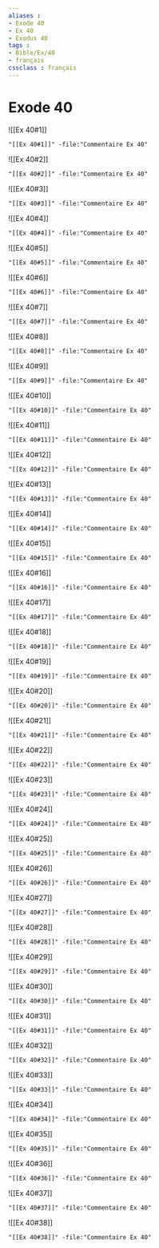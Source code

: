 ```yaml
---
aliases : 
- Exode 40
- Ex 40
- Exodus 40
tags : 
- Bible/Ex/40
- français
cssclass : français
---
```


# Exode 40

![[Ex 40#1]]

```query
"[[Ex 40#1]]" -file:"Commentaire Ex 40"
```

![[Ex 40#2]]

```query
"[[Ex 40#2]]" -file:"Commentaire Ex 40"
```

![[Ex 40#3]]

```query
"[[Ex 40#3]]" -file:"Commentaire Ex 40"
```

![[Ex 40#4]]

```query
"[[Ex 40#4]]" -file:"Commentaire Ex 40"
```

![[Ex 40#5]]

```query
"[[Ex 40#5]]" -file:"Commentaire Ex 40"
```

![[Ex 40#6]]

```query
"[[Ex 40#6]]" -file:"Commentaire Ex 40"
```

![[Ex 40#7]]

```query
"[[Ex 40#7]]" -file:"Commentaire Ex 40"
```

![[Ex 40#8]]

```query
"[[Ex 40#8]]" -file:"Commentaire Ex 40"
```

![[Ex 40#9]]

```query
"[[Ex 40#9]]" -file:"Commentaire Ex 40"
```

![[Ex 40#10]]

```query
"[[Ex 40#10]]" -file:"Commentaire Ex 40"
```

![[Ex 40#11]]

```query
"[[Ex 40#11]]" -file:"Commentaire Ex 40"
```

![[Ex 40#12]]

```query
"[[Ex 40#12]]" -file:"Commentaire Ex 40"
```

![[Ex 40#13]]

```query
"[[Ex 40#13]]" -file:"Commentaire Ex 40"
```

![[Ex 40#14]]

```query
"[[Ex 40#14]]" -file:"Commentaire Ex 40"
```

![[Ex 40#15]]

```query
"[[Ex 40#15]]" -file:"Commentaire Ex 40"
```

![[Ex 40#16]]

```query
"[[Ex 40#16]]" -file:"Commentaire Ex 40"
```

![[Ex 40#17]]

```query
"[[Ex 40#17]]" -file:"Commentaire Ex 40"
```

![[Ex 40#18]]

```query
"[[Ex 40#18]]" -file:"Commentaire Ex 40"
```

![[Ex 40#19]]

```query
"[[Ex 40#19]]" -file:"Commentaire Ex 40"
```

![[Ex 40#20]]

```query
"[[Ex 40#20]]" -file:"Commentaire Ex 40"
```

![[Ex 40#21]]

```query
"[[Ex 40#21]]" -file:"Commentaire Ex 40"
```

![[Ex 40#22]]

```query
"[[Ex 40#22]]" -file:"Commentaire Ex 40"
```

![[Ex 40#23]]

```query
"[[Ex 40#23]]" -file:"Commentaire Ex 40"
```

![[Ex 40#24]]

```query
"[[Ex 40#24]]" -file:"Commentaire Ex 40"
```

![[Ex 40#25]]

```query
"[[Ex 40#25]]" -file:"Commentaire Ex 40"
```

![[Ex 40#26]]

```query
"[[Ex 40#26]]" -file:"Commentaire Ex 40"
```

![[Ex 40#27]]

```query
"[[Ex 40#27]]" -file:"Commentaire Ex 40"
```

![[Ex 40#28]]

```query
"[[Ex 40#28]]" -file:"Commentaire Ex 40"
```

![[Ex 40#29]]

```query
"[[Ex 40#29]]" -file:"Commentaire Ex 40"
```

![[Ex 40#30]]

```query
"[[Ex 40#30]]" -file:"Commentaire Ex 40"
```

![[Ex 40#31]]

```query
"[[Ex 40#31]]" -file:"Commentaire Ex 40"
```

![[Ex 40#32]]

```query
"[[Ex 40#32]]" -file:"Commentaire Ex 40"
```

![[Ex 40#33]]

```query
"[[Ex 40#33]]" -file:"Commentaire Ex 40"
```

![[Ex 40#34]]

```query
"[[Ex 40#34]]" -file:"Commentaire Ex 40"
```

![[Ex 40#35]]

```query
"[[Ex 40#35]]" -file:"Commentaire Ex 40"
```

![[Ex 40#36]]

```query
"[[Ex 40#36]]" -file:"Commentaire Ex 40"
```

![[Ex 40#37]]

```query
"[[Ex 40#37]]" -file:"Commentaire Ex 40"
```

![[Ex 40#38]]

```query
"[[Ex 40#38]]" -file:"Commentaire Ex 40"
```

